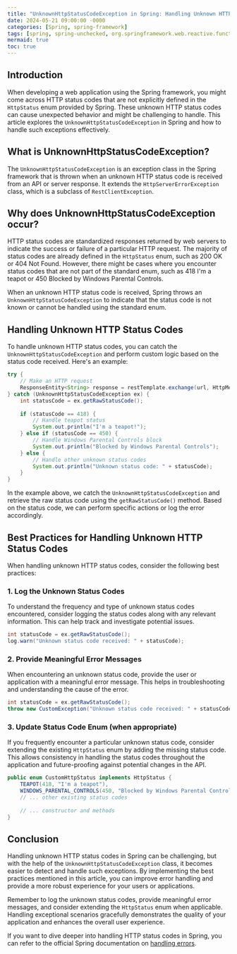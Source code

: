 ```yaml
---
title: "UnknownHttpStatusCodeException in Spring: Handling Unknown HTTP Status Codes"
date: 2024-05-21 09:00:00 -0000
categories: [Spring, spring-framework]
tags: [spring, spring-unchecked, org.springframework.web.reactive.function.client]
mermaid: true
toc: true
---
```



## Introduction

When developing a web application using the Spring framework, you might come across HTTP status codes that are not explicitly defined in the `HttpStatus` enum provided by Spring. These unknown HTTP status codes can cause unexpected behavior and might be challenging to handle. This article explores the `UnknownHttpStatusCodeException` in Spring and how to handle such exceptions effectively.

## What is UnknownHttpStatusCodeException?

The `UnknownHttpStatusCodeException` is an exception class in the Spring framework that is thrown when an unknown HTTP status code is received from an API or server response. It extends the `HttpServerErrorException` class, which is a subclass of `RestClientException`.

## Why does UnknownHttpStatusCodeException occur?

HTTP status codes are standardized responses returned by web servers to indicate the success or failure of a particular HTTP request. The majority of status codes are already defined in the `HttpStatus` enum, such as 200 OK or 404 Not Found. However, there might be cases where you encounter status codes that are not part of the standard enum, such as 418 I'm a teapot or 450 Blocked by Windows Parental Controls.

When an unknown HTTP status code is received, Spring throws an `UnknownHttpStatusCodeException` to indicate that the status code is not known or cannot be handled using the standard enum.

## Handling Unknown HTTP Status Codes

To handle unknown HTTP status codes, you can catch the `UnknownHttpStatusCodeException` and perform custom logic based on the status code received. Here's an example:

```java
try {
    // Make an HTTP request
    ResponseEntity<String> response = restTemplate.exchange(url, HttpMethod.GET, null, String.class);
} catch (UnknownHttpStatusCodeException ex) {
    int statusCode = ex.getRawStatusCode();
    
    if (statusCode == 418) {
        // Handle teapot status
        System.out.println("I'm a teapot!");
    } else if (statusCode == 450) {
        // Handle Windows Parental Controls block
        System.out.println("Blocked by Windows Parental Controls");
    } else {
        // Handle other unknown status codes
        System.out.println("Unknown status code: " + statusCode);
    }
}
```

In the example above, we catch the `UnknownHttpStatusCodeException` and retrieve the raw status code using the `getRawStatusCode()` method. Based on the status code, we can perform specific actions or log the error accordingly.

## Best Practices for Handling Unknown HTTP Status Codes

When handling unknown HTTP status codes, consider the following best practices:

### 1. Log the Unknown Status Codes

To understand the frequency and type of unknown status codes encountered, consider logging the status codes along with any relevant information. This can help track and investigate potential issues.

```java
int statusCode = ex.getRawStatusCode();
log.warn("Unknown status code received: " + statusCode);
```

### 2. Provide Meaningful Error Messages

When encountering an unknown status code, provide the user or application with a meaningful error message. This helps in troubleshooting and understanding the cause of the error.

```java
int statusCode = ex.getRawStatusCode();
throw new CustomException("Unknown status code received: " + statusCode);
```

### 3. Update Status Code Enum (when appropriate)

If you frequently encounter a particular unknown status code, consider extending the existing `HttpStatus` enum by adding the missing status code. This allows consistency in handling the status codes throughout the application and future-proofing against potential changes in the API.

```java
public enum CustomHttpStatus implements HttpStatus {
    TEAPOT(418, "I'm a teapot"),
    WINDOWS_PARENTAL_CONTROLS(450, "Blocked by Windows Parental Controls");
    // ... other existing status codes
    
    // ... constructor and methods
}
```

## Conclusion

Handling unknown HTTP status codes in Spring can be challenging, but with the help of the `UnknownHttpStatusCodeException` class, it becomes easier to detect and handle such exceptions. By implementing the best practices mentioned in this article, you can improve error handling and provide a more robust experience for your users or applications.

Remember to log the unknown status codes, provide meaningful error messages, and consider extending the `HttpStatus` enum when applicable. Handling exceptional scenarios gracefully demonstrates the quality of your application and enhances the overall user experience.

If you want to dive deeper into handling HTTP status codes in Spring, you can refer to the official Spring documentation on [handling errors](https://docs.spring.io/spring-framework/docs/current/reference/html/web.html#mvc-ann-exceptionhandler).
